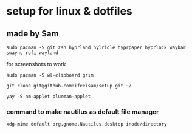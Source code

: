 # setup for linux & dotfiles
## made by Sam

```
sudo pacman -S git zsh hyprland hylridle hyprpaper hyprlock waybar swaync rofi-wayland
```
for screenshots to work
```
sudo pacman -S wl-clipboard grim
```
```
git clone git@github.com:ifeelsam/setup.git ~/ 
```
```
yay -S nm-applet blueman-applet
```
### command to make nautilus as default file manager
```
xdg-mime default org.gnome.Nautilus.desktop inode/directory
```
